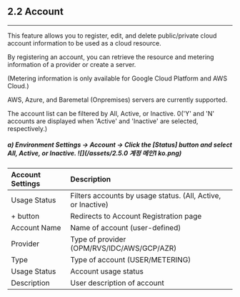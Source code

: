 ## 2.2 Account

---

This feature allows you to register, edit, and delete public/private cloud account information to be used as a cloud resource.

By registering an account, you can retrieve the resource and metering information of a provider or create a server.

\(Metering information is only available for Google Cloud Platform and AWS Cloud.\)

AWS, Azure, and Baremetal \(Onpremises\) servers are currently supported.

The account list can be filtered by All, Active, or Inactive. 0('Y' and 'N' accounts are displayed when 'Active' and 'Inactive' are selected, respectively.\)

##### a\) Environment Settings → Account → Click the [Status] button and select All, Active, or Inactive. ![](/assets/2.5.0 계정 메인1 ko.png)

| **Account Settings** | **Description** |
| :--- | :--- |
| Usage Status | Filters accounts by usage status. \(All, Active, or Inactive\) |
| + button | Redirects to Account Registration page |
| Account Name | Name of account \(user-defined\) |
| Provider | Type of provider \(OPM/RVS/IDC/AWS/GCP/AZR\) |
| Type | Type of account \(USER/METERING\) |
| Usage Status | Account usage status |
| Description | User description of account |



